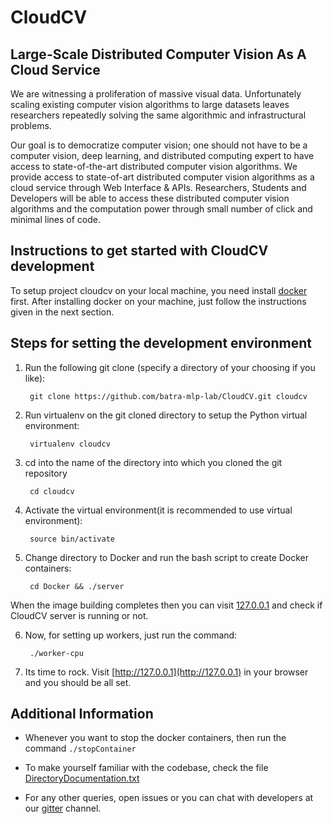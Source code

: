 CloudCV
=======

Large-Scale Distributed Computer Vision As A Cloud Service
-----------------------------------------------------------

We are witnessing a proliferation of massive visual data. Unfortunately scaling existing computer vision algorithms to large datasets leaves researchers repeatedly solving the same algorithmic and infrastructural problems. 

Our goal is to democratize computer vision; one should not have to be a computer vision, deep learning, and distributed computing expert to have access to state-of-the-art distributed computer vision algorithms. We provide access to state-of-art distributed computer vision algorithms as a cloud service through Web Interface & APIs. Researchers, Students and Developers will be able to access these distributed computer vision algorithms and the computation power through small number of click and minimal lines of code. 

Instructions to get started with CloudCV development
-----------------------------------------------------

To setup project cloudcv on your local machine, you need install [docker](https://docs.docker.com/mac/) first. After installing docker on your machine, just follow the instructions given in the next section. 

Steps for setting the development environment
---------------------------------------------

1. Run the following git clone (specify a directory of your choosing if you like):

        git clone https://github.com/batra-mlp-lab/CloudCV.git cloudcv

2. Run virtualenv on the git cloned directory to setup the Python virtual environment:

        virtualenv cloudcv

3. cd into the name of the directory into which you cloned the git repository

        cd cloudcv

4. Activate the virtual environment(it is recommended to use virtual environment):

        source bin/activate

5. Change directory to Docker and run the bash script to create Docker containers:

        cd Docker && ./server

  When the image building completes then you can visit [127.0.0.1](http://127.0.0.1) and check if CloudCV server is running or not. 

6. Now, for setting up workers, just run the command:

        ./worker-cpu

7. Its time to rock. Visit [http://127.0.0.1](http://127.0.0.1) in your browser and you should be all set.

Additional Information
-----------------------

  * Whenever you want to stop the docker containers, then run the command `./stopContainer`

  * To make yourself familiar with the codebase, check the file [DirectoryDocumentation.txt](https://github.com/batra-mlp-lab/CloudCV/blob/master/DirectoryDocumentation.txt)

  * For any other queries, open issues or you can chat with developers at our [gitter]() channel.
